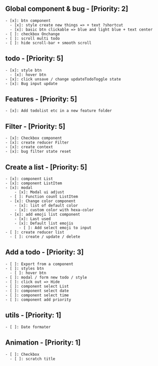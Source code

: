 ## Global component & bug - [Priority: 2]
    - [x]: btn component
      - [x]: style create new things => + text ?shortcut
      - [x]: basic btn clickable => blue and light blue + text center
    - [ ]: checkbox Onchange
    - [ ]: scroll multi todo
    - [ ]: hide scroll-bar + smooth scroll

## todo - [Priority: 5]
    - [x]: style btn
      - [x]: hover btn
    - [x]: click unsave / change updateTodoToggle state
    - [x]: Bug input update

## Features - [Priority: 5]
    - [x]: Add todolist etc in a new feature folder

## Filter - [Priority: 5]
    - [x]: Checkbox component
    - [x]: create reducer Filter
    - [x]: create context
    - [x]: bug filter state reset

## Create a list - [Priority: 5]
    - [x]: component List
    - [x]: component ListItem
    - [x]: modal
        - [x]: Modal ui adjust
      - [ ]: Function count ListItem
      - [x]: Change color component
        - [x]: list of default color
        - [x]: custom color with hexa-color
      - [x]: add emoji list component
        - [x]: Last used
        - [x]: Default list emojis
          - [ ]: Add select emoji to input
    - [ ]: create reducer list
      - [ ]: create / update / delete

## Add a todo - [Priority: 3]
    - [ ]: Export from a component
    - [ ]: styles btn 
      - [ ]: hover btn 
    - [ ]: modal / form new todo / style
    - [ ]: click out => Hide
    - [ ]: component select List
    - [ ]: component select date
    - [ ]: component select time
    - [ ]: component add priority

## utils - [Priority: 1]
    - [ ]: Date formater

## Animation - [Priority: 1]
    - [ ]: Checkbox
      - [ ]: scratch title